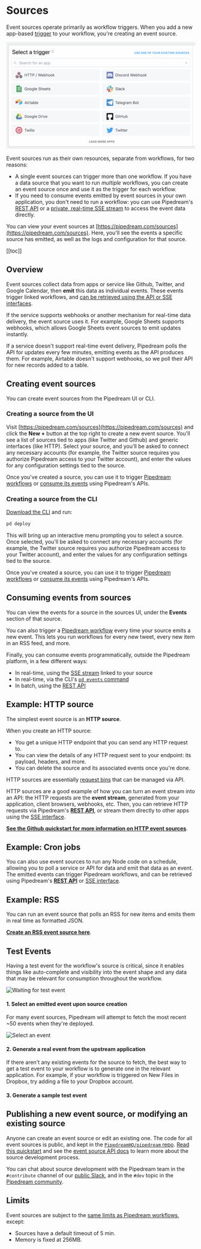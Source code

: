 # Sources

<VideoPlayer url="https://www.youtube.com/embed/RjsWeXW_DC0" title="Understanding Sources in Pipedream" />

Event sources operate primarily as workflow triggers. When you add a new app-based [trigger](/workflows/steps/triggers/) to your workflow, you're creating an event source.

<div>
<img alt="New-app-based trigger" width="600px" src="./images/app-based-trigger.png">
</div>

Event sources run as their own resources, separate from workflows, for two reasons:

- A single event sources can trigger more than one workflow. If you have a data source that you want to run _multiple_ workflows, you can create an event source once and use it as the trigger for each workflow.
- If you need to consume events emitted by event sources in your own application, you don't need to run a workflow: you can use Pipedream's [REST API](/api/rest/) or a [private, real-time SSE stream](/api/sse/) to access the event data directly.

You can view your event sources at [https://pipedream.com/sources](https://pipedream.com/sources). Here, you'll see the events a specific source has emitted, as well as the logs and configuration for that source.

[[toc]]

## Overview

Event sources collect data from apps or service like Github, Twitter, and Google Calendar, then **emit** this data as individual events. These events trigger linked workflows, and [can be retrieved using the API or SSE interfaces](#consuming-events-from-sources).

If the service supports webhooks or another mechanism for real-time data delivery, the event source uses it. For example, Google Sheets supports webhooks, which allows Google Sheets event sources to emit updates instantly.

If a service doesn't support real-time event delivery, Pipedream polls the API for updates every few minutes, emitting events as the API produces them. For example, Airtable doesn't support webhooks, so we poll their API for new records added to a table.

## Creating event sources

You can create event sources from the Pipedream UI or CLI.

### Creating a source from the UI

Visit [https://pipedream.com/sources](https://pipedream.com/sources) and click the **New +** button at the top right to create a new event source. You'll see a list of sources tied to apps (like Twitter and Github) and generic interfaces (like HTTP). Select your source, and you'll be asked to connect any necessary accounts (for example, the Twitter source requires you authorize Pipedream access to your Twitter account), and enter the values for any configuration settings tied to the source.

Once you've created a source, you can use it to trigger [Pipedream workflows](/workflows/) or [consume its events](#consuming-events-from-sources) using Pipedream's APIs.

### Creating a source from the CLI

[Download the CLI](/cli/install/) and run:

```bash
pd deploy
```

This will bring up an interactive menu prompting you to select a source. Once selected, you'll be asked to connect any necessary accounts (for example, the Twitter source requires you authorize Pipedream access to your Twitter account), and enter the values for any configuration settings tied to the source.

Once you've created a source, you can use it to trigger [Pipedream workflows](/workflows/) or [consume its events](#consuming-events-from-sources) using Pipedream's APIs.

## Consuming events from sources

You can view the events for a source in the sources UI, under the **Events** section of that source.

You can also trigger a [Pipedream workflow](/workflows/) every time your source emits a new event. This lets you run workflows for every new tweet, every new item in an RSS feed, and more.

Finally, you can consume events programmatically, outside the Pipedream platform, in a few different ways:

- In real-time, using the [SSE stream](/api/sse/) linked to your source
- In real-time, via the CLI's [`pd events` command](/api/sse/#subscribe-to-new-events-using-the-pipedream-cli)
- In batch, using the [REST API](/api/rest/)

## Example: HTTP source

The simplest event source is an **HTTP source**.

When you create an HTTP source:

- You get a unique HTTP endpoint that you can send any HTTP request to.
- You can view the details of any HTTP request sent to your endpoint: its payload, headers, and more.
- You can delete the source and its associated events once you're done.

HTTP sources are essentially [request bins](https://requestbin.com) that can be managed via API.

HTTP sources are a good example of how you can turn an event stream into an API: the HTTP requests are the **event stream**, generated from your application, client browsers, webhooks, etc. Then, you can retrieve HTTP requests via Pipedream's [**REST API**](/api/rest/), or stream them directly to other apps using the [SSE interface](/api/sse/).

[**See the Github quickstart for more information on HTTP event sources**](https://github.com/PipedreamHQ/pipedream/tree/master/components/http#quickstart).

## Example: Cron jobs

You can also use event sources to run any Node code on a schedule, allowing you to poll a service or API for data and emit that data as an event. The emitted events can trigger Pipedream workflows, and can be retrieved using Pipedream's [**REST API**](/api/rest/) or [SSE interface](/api/sse/).

## Example: RSS

You can run an event source that polls an RSS for new items and emits them in real time as formatted JSON.

[**Create an RSS event source here**](https://pipedream.com/sources/new?app=rss&key=rss-new-item-in-feed).

## Test Events
Having a test event for the workflow's source is critical, since it enables things like auto-complete and visibility into the event shape and any data that may be relevant for consumption throughout the workflow.

![Waiting for test event](https://res.cloudinary.com/pipedreamin/image/upload/v1692160381/waiting-for-event_kfdsdv.gif)

#### 1. Select an emitted event upon source creation
For many event sources, Pipedream will attempt to fetch the most recent ~50 events when they're deployed.

![Select an event](https://res.cloudinary.com/pipedreamin/image/upload/v1692160381/select-event_jhogxp.gif)

#### 2. Generate a real event from the upstream application
If there aren't any existing events for the source to fetch, the best way to get a test event to your workflow is to generate one in the relevant application. For example, if your workflow is triggered on New Files in Dropbox, try adding a file to your Dropbox account.

#### 3. Generate a sample test event


## Publishing a new event source, or modifying an existing source

Anyone can create an event source or edit an existing one. The code for all event sources is public, and kept in the [`PipedreamHQ/pipedream` repo](https://github.com/PipedreamHQ/pipedream). [Read this quickstart](/components/quickstart/nodejs/sources/) and see the [event source API docs](/components/api/) to learn more about the source development process.

You can chat about source development with the Pipedream team in the `#contribute` channel of our [public Slack](https://join.slack.com/t/pipedream-users/shared_invite/zt-ernlymsn-UHfPg~Dfp08uGkAd8dpkww), and in the `#dev` topic in the [Pipedream community](https://pipedream.com/community/c/dev/11).

## Limits

Event sources are subject to the [same limits as Pipedream workflows](/limits/), except:

- Sources have a default timeout of 5 min.
- Memory is fixed at 256MB.

<Footer />
